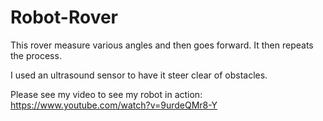 Robot-Rover
================
This rover measure various angles and then goes forward. It then repeats the process.

I used an ultrasound sensor to have it steer clear of obstacles.

Please see my video to see my robot in action: https://www.youtube.com/watch?v=9urdeQMr8-Y
